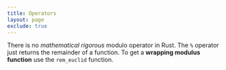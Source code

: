 ```yaml
---
title: Operators
layout: page
exclude: true
---
```


There is no *mathematical rigorous* modulo operator in Rust. The `%` operator just returns the remainder of a function. To get a **wrapping modulus function** use the `rem_euclid` function.
```rust

```
<!--stackedit_data:
eyJoaXN0b3J5IjpbODI2NzUwMzYzXX0=
-->